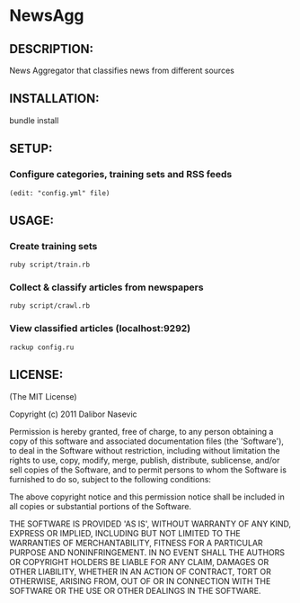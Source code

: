 # NewsAgg

## DESCRIPTION:

  News Aggregator that classifies news from different sources

## INSTALLATION:

  bundle install

## SETUP:

### Configure categories, training sets and RSS feeds

    (edit: "config.yml" file)

## USAGE:

### Create training sets

    ruby script/train.rb

### Collect & classify articles from newspapers

    ruby script/crawl.rb

### View classified articles (localhost:9292)

    rackup config.ru

## LICENSE:

(The MIT License)

Copyright (c) 2011 Dalibor Nasevic

Permission is hereby granted, free of charge, to any person obtaining
a copy of this software and associated documentation files (the
'Software'), to deal in the Software without restriction, including
without limitation the rights to use, copy, modify, merge, publish,
distribute, sublicense, and/or sell copies of the Software, and to
permit persons to whom the Software is furnished to do so, subject to
the following conditions:

The above copyright notice and this permission notice shall be
included in all copies or substantial portions of the Software.

THE SOFTWARE IS PROVIDED 'AS IS', WITHOUT WARRANTY OF ANY KIND,
EXPRESS OR IMPLIED, INCLUDING BUT NOT LIMITED TO THE WARRANTIES OF
MERCHANTABILITY, FITNESS FOR A PARTICULAR PURPOSE AND NONINFRINGEMENT.
IN NO EVENT SHALL THE AUTHORS OR COPYRIGHT HOLDERS BE LIABLE FOR ANY
CLAIM, DAMAGES OR OTHER LIABILITY, WHETHER IN AN ACTION OF CONTRACT,
TORT OR OTHERWISE, ARISING FROM, OUT OF OR IN CONNECTION WITH THE
SOFTWARE OR THE USE OR OTHER DEALINGS IN THE SOFTWARE.
